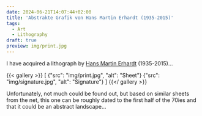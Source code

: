 ```yaml
---
date: 2024-06-21T14:07:44+02:00
title: 'Abstrakte Grafik von Hans Martin Erhardt (1935-2015)'
tags:
  - Art
  - Lithography
draft: true
preview: img/print.jpg
---
```


I have acquired a lithograph by [Hans Martin Erhardt](https://de.wikipedia.org/wiki/Hans_Martin_Erhardt) (1935-2015)...
<!--more-->

{{< gallery >}}
[
  {"src": "img/print.jpg", "alt": "Sheet"}
  {"src": "img/signature.jpg", "alt": "Signature"}
]
{{</ gallery >}}

Unfortunately, not much could be found out, but based on similar sheets from the net, this one can be roughly dated to the first half of the 70ies and that it could be an abstract landscape...
